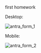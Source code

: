 first homework

Desktop:

![antra_form_1](https://user-images.githubusercontent.com/57147619/176313933-5b19cad3-251b-4d1c-bcaa-2de447abfe90.PNG)

Mobile:

![antra_form_2](https://user-images.githubusercontent.com/57147619/176314044-369ce1bc-87ca-471f-91b5-d6e249a08af6.PNG)
